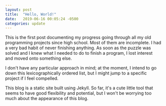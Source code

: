 ```yaml
---
layout: post
title:  "Hello, World!"
date:   2019-06-16 00:05:24 -0500
categories: update
---
```


This is the first post documenting my progress going through all my old
programming projects since high school. Most of them are incomplete. I had a
very bad habit of never finishing anything. As soon as the puzzle was solved and
I knew what I needed to do to finish a program, I lost interest and moved onto
something else.

I don't have any particular approach in mind; at the moment, I intend to go down
this lexicographically ordered list, but I might jump to a specific project if
I feel compelled.

This blog is a static site built using Jekyll. So far, it's a cute little tool
that seems to have good flexibility and potential, but I won't be worrying too
much about the appearance of this blog.
